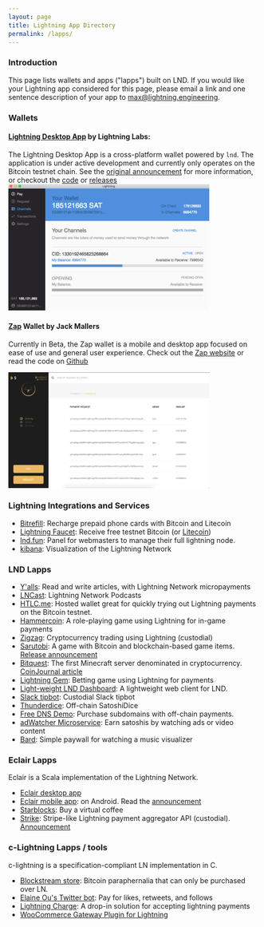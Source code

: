 ```yaml
---
layout: page
title: Lightning App Directory
permalink: /lapps/
---
```


### Introduction

This page lists wallets and apps ("lapps") built on LND. If you would like your Lightning
app considered for this page, please email a link and one sentence description
of your app to
[max@lightning.engineering](mailto:max@lightning.engineering).

### Wallets

#### [Lightning Desktop App](https://github.com/lightninglabs/lightning-app) by Lightning Labs:
The Lightning Desktop App is a cross-platform wallet powered by `lnd`. The
application is under active development and currently only operates on the
Bitcoin testnet chain. See the [original
announcement](https://blog.lightning.engineering/announcement/2017/10/12/test-blitz.html)
for more information, or checkout the
[code](https://github.com/lightninglabs/lightning-app) or 
[releases](https://github.com/lightninglabs/lightning-app/releases)
<img src="/assets/lapps/lnd_desktop_app.png" alt="Screenshot ofLightning Desktop
App Channel View" style="max-width: 80%;"/>

#### [Zap](https://zap.jackmallers.com/) Wallet by Jack Mallers
Currently in Beta, the Zap wallet is a mobile and desktop app focused on ease of
use and general user experience.
Check out the [Zap website](https://zap.jackmallers.com/) or read the code on
[Github](https://github.com/lightninglabs/lightning-app/releases) 

<img src="/assets/lapps/zap.png" alt="Zap Wallet payment request view" style="max-width: 80%;"/>

### Lightning Integrations and Services

* [Bitrefill](https://en.bitrefill.com/): Recharge prepaid phone cards with
  Bitcoin and Litecoin
* [Lightning Faucet](httos://faucet.lightning.community/): Receive free testnet
  Bitcoin (or [Litecoin](https://ltc.faucet.lightning.community/))
* [lnd.fun](lnd.fun): Panel for webmasters to manage their full lightning node.
* [kibana](https://stats.preimage.net/): Visualization of the Lightning Network

### LND Lapps

* [Y'alls](http://yalls.org/): Read and write articles, with Lightning Network
  micropayments
* [LNCast](http://lncast.com/): Lightning Network Podcasts
* [HTLC.me](https://htlc.me/): Hosted wallet great for quickly trying out
  Lightning payments on the Bitcoin testnet.
* [Hammercoin](https://hammerco.in/): A role-playing game using Lightning for
  in-game payments
* [Zigzag](http://zigzag.bitlum.io/): Cryptocurrency trading using Lightning
  (custodial)
* [Sarutobi](https://play.google.com/store/apps/details?id=com.mandelduck.sarutobi):
  A game with Bitcoin and blockchain-based game items. [Release
  announcement](https://blog.indiesquare.me/sarutobi-android-release-and-cross-game-promotion-through-tokens-59a1c58cc7b1#.eaa1svobj)
* [Bitquest](http://bitquest.co/): The first Minecraft server denominated in
  cryptocurrency. [CoinJournal
  article](https://coinjournal.net/you-can-go-on-a-digital-treasure-hunt-for-bitcoin-in-minecraft/)
* [Lightning Gem](https://lightninggem.com/): Betting game using Lightning for
  payments
* [Light-weight LND Dashboard](https://github.com/mably/lncli-web): A
  lightweight web client for LND.
* [Slack tipbot](https://github.com/CryptoFR/ln-tip-slack): Custodial Slack
  tipbot
* [Thunderdice](http://thunderdice.ws/): Off-chain SatoshiDice
* [Free DNS Demo](http://freedns.lightning-network.ro/): Purchase subdomains
  with off-chain payments.
* [adWatcher Microservice](http://adwatcher.hopto.org:7777/): Earn satoshis by
  watching ads or video content
* [Bard](https://www.bard.fun/): Simple paywall for watching a music visualizer

### Eclair Lapps

Eclair is a Scala implementation of the Lightning Network.

* [Eclair desktop app](https://github.com/ACINQ/eclair/releases)
* [Eclair mobile app](https://play.google.com/store/apps/details?id=fr.acinq.eclair.wallet): on Android. Read the
  [announcement](https://medium.com/@ACINQ/announcing-eclair-wallet-a8d8c136fc7e)
* [Starblocks](https://starblocks.acinq.co/#/): Buy a virtual coffee
* [Strike](https://strike.acinq.co/#/): Stripe-like Lightning payment aggregator
  API (custodial). [Announcement](https://medium.com/@ACINQ/introducing-strike-a-stripe-like-api-for-lightning-c84762f4f634)

### c-Lightning Lapps / tools

c-lightning is a specification-compliant LN implementation in C.

* [Blockstream store](https://store.blockstream.com/): Bitcoin paraphernalia
  that can only be purchased over LN.
* [Elaine Ou's Twitter bot](https://elaineou.com/shop/): Pay for likes,
  retweets, and follows
* [Lightning Charge](https://github.com/ElementsProject/lightning-charge): A
  drop-in solution for accepting lightning payments
* [WooCommerce Gateway Plugin for Lightning](https://github.com/ElementsProject/woocommerce-gateway-lightning)
